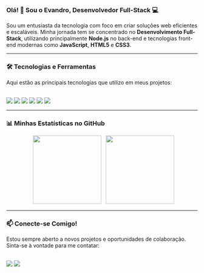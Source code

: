 ### Olá! 👋 Sou o Evandro, Desenvolvedor Full-Stack 💻

Sou um entusiasta da tecnologia com foco em criar soluções web eficientes e escaláveis. Minha jornada tem se concentrado no **Desenvolvimento Full-Stack**, utilizando principalmente **Node.js** no back-end e tecnologias front-end modernas como **JavaScript**, **HTML5** e **CSS3**.

---

### 🛠️ Tecnologias e Ferramentas

Aqui estão as principais tecnologias que utilizo em meus projetos:

<div style="display:inline_block"><br>
<a href=""><img src="https://img.shields.io/badge/HTML5-E34F26?style=for-the-badge&logo=html5&logoColor=white"></a>
<a href=""><img src="https://img.shields.io/badge/CSS3-1572B6?style=for-the-badge&logo=css3&logoColor=white"></a>
<a href=""><img src="https://img.shields.io/badge/JavaScript-F7DF1E?style=for-the-badge&logo=javascript&logoColor=black"></a>
<a href=""><img src="https://img.shields.io/badge/Node.js-43853D?style=for-the-badge&logo=node.js&logoColor=white"></a>
<a href=""><img src="https://img.shields.io/badge/MySQL-00000F?style=for-the-badge&logo=mysql&logoColor=white"></a>
<a href=""><img src="https://img.shields.io/badge/sql-server?style=for-the-badge&logo=sql-server&logoColor=white"></a>
</div>

---

### 📊 Minhas Estatísticas no GitHub

<div align="center">
  <img height="180em" src="https://github-readme-stats.vercel.app/api?username=evandrodsm17&show_icons=true&theme=dracula&include_all_commits=true&count_private=true&locale=pt-BR"/>
  <img height="180em" src="https://github-readme-stats.vercel.app/api/top-langs/?username=evandrodsm17&layout=compact&langs_count=16&theme=dracula&locale=pt-BR"/>
</div>

---

### 📫 Conecte-se Comigo!

Estou sempre aberto a novos projetos e oportunidades de colaboração. Sinta-se à vontade para me contatar:

<div style="display:inline_block"><br>
<a href="https://api.whatsapp.com/send?phone=5571997428722&text=Ol%C3%A1%2C%20encontrei%20o%20seu%20contato%20profissional%20e%20gostaria%20de%20conversar."><img src="https://img.shields.io/badge/WhatsApp-25D366?style=for-the-badge&logo=whatsapp&logoColor=white"></a>
<a href="https://www.linkedin.com/in/evandrodsm17/" target="_blank"><img src="https://img.shields.io/badge/LinkedIn-0077B5?style=for-the-badge&logo=linkedin&logoColor=white"></a>
</div>
